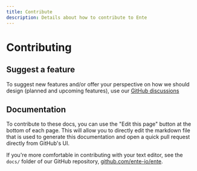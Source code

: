 ```yaml
---
title: Contribute
description: Details about how to contribute to Ente
---
```


# Contributing

## Suggest a feature

To suggest new features and/or offer your perspective on how we should design
(planned and upcoming features), use our
[GitHub discussions](https://github.com/ente-io/ente/discussions)

## Documentation

To contribute to these docs, you can use the "Edit this page" button at the
bottom of each page. This will allow you to directly edit the markdown file that
is used to generate this documentation and open a quick pull request directly
from GitHub's UI.

If you're more comfortable in contributing with your text editor, see the
`docs/` folder of our GitHub repository,
[github.com/ente-io/ente](https://github.com/ente-io/ente).
